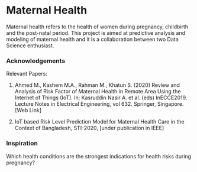 # Maternal Health

Maternal health refers to the health of women during pregnancy, childbirth and the post-natal period. This project is aimed at predictive analysis and modeling of maternal health and it is a collaboration between two Data Science enthusiast.

### Acknowledgements
Relevant Papers:

1. Ahmed M., Kashem M.A., Rahman M., Khatun S. (2020) Review and Analysis of Risk Factor of Maternal Health in Remote Area Using the Internet of Things (IoT). In: Kasruddin Nasir A. et al. (eds) InECCE2019. Lecture Notes in Electrical Engineering, vol 632. Springer, Singapore. [Web Link]

2. IoT based Risk Level Prediction Model for Maternal Health Care in the Context of Bangladesh, STI-2020, [under publication in IEEE]


### Inspiration
Which health conditions are the strongest indications for health risks during pregnancy?